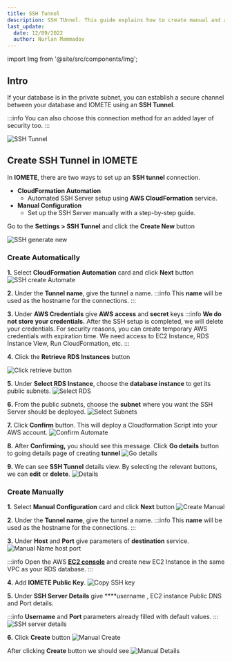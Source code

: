```yaml
---
title: SSH Tunnel
description: SSH TUnnel. This guide explains how to create manual and automate SSH Tunnels in IOMETE
last_update:
  date: 12/09/2022
  author: Nurlan Mammadov
---
```


import Img from '@site/src/components/Img';

## Intro

If your database is in the private subnet, you can establish a secure channel between your database and IOMETE using an **SSH Tunnel**.

:::info
You can also choose this connection method for an added layer of security too.
:::

<Img src="/img/user-guide/ssh-tunnel/ssh-tunnel.png" alt="SSH Tunnel"/>

## Create SSH Tunnel in IOMETE

In **IOMETE**, there are two ways to set up an **SSH tunnel** connection.

- **CloudFormation Automation**
  - Automated SSH Server setup using **AWS CloudFormation** service.
- **Manual Configuration**
  - Set up the SSH Server manually with a step-by-step guide.

Go to the **Settings > SSH Tunnel** and click the **Create New** button

<Img src="/img/user-guide/ssh-tunnel/create-new.png"
  alt="SSH generate new"/>

### Create Automatically

**1.** Select **CloudFormation Automation** card and click **Next** button
<Img src="/img/user-guide/ssh-tunnel/create-automate.png" alt="SSH create Automate"/>

**2.** Under the **Tunnel name**, give the tunnel a name.
:::info
This **name** will be used as the hostname for the connections.
:::

**3.** Under **AWS Credentials** give **AWS** **access** and **secret** keys
:::info **We do not store your credentials.**
After the SSH setup is completed, we will delete your credentials. For security reasons, you can create temporary AWS credentials with expiration time. We need access to EC2 Instance, RDS Instance View, Run CloudFormation, etc.
:::

**4.** Click the **Retrieve RDS Instances** button

<Img src="/img/user-guide/ssh-tunnel/retrieve-button.png" alt="Click retrieve button"/>

**5.** Under **Select RDS Instance**, choose the **database instance** to get its public subnets.
<Img src="/img/user-guide/ssh-tunnel/select-rds.png" alt="Select RDS"/>

**6.** From the public subnets, choose the **subnet** where you want the SSH Server should be deployed.
<Img src="/img/user-guide/ssh-tunnel/select-subnets.png" alt="Select Subnets"/>

**7.** Click **Confirm** button. This will deploy a Cloudformation Script into your AWS account.
<Img src="/img/user-guide/ssh-tunnel/confirm-automate.png" alt="Confirm Automate"/>

**8.** After **Confirming,** you should see this message. Click **Go details** button to going details page of creating **tunnel**
<Img src="/img/user-guide/ssh-tunnel/go-details.png" alt="Go details"/>

**9.** We can see **SSH Tunnel** details view. By selecting the relevant buttons, we can **edit** or **delete**.
<Img src="/img/user-guide/ssh-tunnel/details.png" alt="Details"/>

### Create Manually

**1.** Select **Manual Configuration** card and click **Next** button
<Img src="/img/user-guide/ssh-tunnel/create-manual.png" alt="Create  Manual"/>

**2.** Under the **Tunnel name**, give the tunnel a name.
:::info
This **name** will be used as the hostname for the connections.
:::

**3.** Under **Host** and **Port** give parameters of **destination** service.
<Img src="/img/user-guide/ssh-tunnel/destination-host-port.png" alt="Manual Name host port"/>

:::info
Open the AWS **[EC2 console](https://console.aws.amazon.com/ec2/home?#Instances:instanceState=running)** and create new EC2 Instance in the same VPC as your RDS database.
:::

**4.** Add **IOMETE Public Key**.
<Img src="/img/user-guide/ssh-tunnel/copy-ssh-key.png" alt="Copy SSH key"/>

**5.** Under **SSH Server Details** give \*\*\*\*username , EC2 instance Public DNS and Port details.

:::info
**Username** and **Port** parameters already filled with default values.
:::
<Img src="/img/user-guide/ssh-tunnel/ssh-server-details.png" alt="SSH server details"/>

**6.** Click **Create** button
<Img src="/img/user-guide/ssh-tunnel/manual-create-button.png" alt="Manual Create"/>

After clicking **Create** button we should see
<Img src="/img/user-guide/ssh-tunnel/manual-details.png" alt="Manual Details"/>
